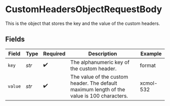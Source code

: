 # CustomHeadersObjectRequestBody

This is the object that stores the key and the value of the custom headers.


## Fields

| Field                                                                                      | Type                                                                                       | Required                                                                                   | Description                                                                                | Example                                                                                    |
| ------------------------------------------------------------------------------------------ | ------------------------------------------------------------------------------------------ | ------------------------------------------------------------------------------------------ | ------------------------------------------------------------------------------------------ | ------------------------------------------------------------------------------------------ |
| `key`                                                                                      | *str*                                                                                      | :heavy_check_mark:                                                                         | The alphanumeric key of the custom header.                                                 | format                                                                                     |
| `value`                                                                                    | *str*                                                                                      | :heavy_check_mark:                                                                         | The value of the custom header. The default maximum length of the value is 100 characters. | xcmol-532                                                                                  |
